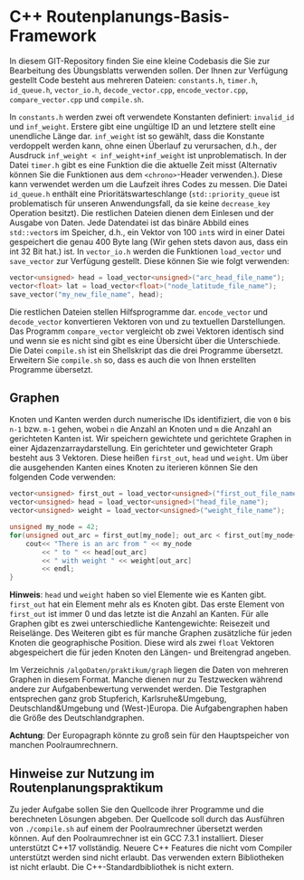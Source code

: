 # C++ Routenplanungs-Basis-Framework

In diesem GIT-Repository finden Sie eine kleine Codebasis die Sie zur Bearbeitung des Übungsblatts verwenden sollen.
Der Ihnen zur Verfügung gestellt Code besteht aus mehreren Dateien:
`constants.h`,
`timer.h`,
`id_queue.h`,
`vector_io.h`,
`decode_vector.cpp`,
`encode_vector.cpp`,
`compare_vector.cpp` und
`compile.sh`.

In `constants.h` werden zwei oft verwendete Konstanten definiert: `invalid_id` und `inf_weight`.
Erstere gibt eine ungültige ID an und letztere stellt eine unendliche Länge dar.
`inf_weight` ist so gewählt, dass die Konstante verdoppelt werden kann, ohne einen Überlauf zu verursachen, d.h., der Ausdruck `inf_weight < inf_weight+inf_weight` ist unproblematisch.
In der Datei `timer.h` gibt es eine Funktion die die aktuelle Zeit misst (Alternativ können Sie die Funktionen aus dem `<chrono>`-Header verwenden.).
Diese kann verwendet werden um die Laufzeit ihres Codes zu messen.
Die Datei `id_queue.h` enthält eine Prioritätswarteschlange (`std::priority_queue` ist problematisch für unseren Anwendungsfall, da sie keine `decrease_key` Operation besitzt).
Die restlichen Dateien dienen dem Einlesen und der Ausgabe von Daten.
Jede Datendatei ist das binäre Abbild eines `std::vector`s im Speicher, d.h., ein Vektor von 100 `int`s wird in einer Datei gespeichert die genau 400 Byte lang (Wir gehen stets davon aus, dass ein int 32 Bit hat.) ist.
In `vector_io.h` werden die Funktionen `load_vector` und `save_vector` zur Verfügung gestellt.
Diese können Sie wie folgt verwenden:

```C++
vector<unsigned> head = load_vector<unsigned>("arc_head_file_name");
vector<float> lat = load_vector<float>("node_latitude_file_name");
save_vector("my_new_file_name", head);
```

Die restlichen Dateien stellen Hilfsprogramme dar.
`encode_vector` und `decode_vector` konvertieren Vektoren von und zu textuellen Darstellungen.
Das Programm `compare_vector` vergleicht ob zwei Vektoren identisch sind und wenn sie es nicht sind gibt es eine Übersicht über die Unterschiede.
Die Datei `compile.sh` ist ein Shellskript das die drei Programme übersetzt.
Erweitern Sie `compile.sh` so, dass es auch die von Ihnen erstellten Programme übersetzt.

## Graphen

Knoten und Kanten werden durch numerische IDs identifiziert, die von `0` bis `n-1` bzw. `m-1` gehen, wobei `n` die Anzahl an Knoten und `m` die Anzahl an gerichteten Kanten ist.
Wir speichern gewichtete und gerichtete Graphen in einer Ajdazenzarraydarstellung.
Ein gerichteter und gewichteter Graph besteht aus 3 Vektoren.
Diese heißen `first_out`, `head` und `weight`.
Um über die ausgehenden Kanten eines Knoten zu iterieren können Sie den folgenden Code verwenden:

```C++
vector<unsigned> first_out = load_vector<unsigned>("first_out_file_name");
vector<unsigned> head = load_vector<unsigned>("head_file_name");
vector<unsigned> weight = load_vector<unsigned>("weight_file_name");

unsigned my_node = 42;
for(unsigned out_arc = first_out[my_node]; out_arc < first_out[my_node+1]; ++out_arc){
    cout<< "There is an arc from " << my_node
        << " to " << head[out_arc]
        << " with weight " << weight[out_arc]
        << endl;
}
```

**Hinweis**: `head` und `weight` haben so viel Elemente wie es Kanten gibt.
`first_out` hat ein Element mehr als es Knoten gibt.
Das erste Element von `first_out` ist immer 0 und das letzte ist die Anzahl an Kanten.
Für alle Graphen gibt es zwei unterschiedliche Kantengewichte: Reisezeit und Reiselänge.
Des Weiteren gibt es für manche Graphen zusätzliche für jeden Knoten die geographische Position.
Diese wird als zwei `float` Vektoren abgespeichert die für jeden Knoten den Längen- und Breitengrad angeben.

Im Verzeichnis `/algoDaten/praktikum/graph` liegen die Daten von mehreren Graphen in diesem Format.
Manche dienen nur zu Testzwecken während andere zur Aufgabenbewertung verwendet werden.
Die Testgraphen entsprechen ganz grob Stupferich, Karlsruhe\&Umgebung, Deutschland\&Umgebung und (West-)Europa.
Die Aufgabengraphen haben die Größe des Deutschlandgraphen.

**Achtung**: Der Europagraph könnte zu groß sein für den Hauptspeicher von manchen Poolraumrechnern.

## Hinweise zur Nutzung im Routenplanungspraktikum

Zu jeder Aufgabe sollen Sie den Quellcode ihrer Programme und die berechneten Lösungen abgeben.
Der Quellcode soll durch das Ausführen von `./compile.sh` auf einem der Poolraumrechner übersetzt werden können.
Auf den Poolraumrechner ist ein GCC 7.3.1 installiert.
Dieser unterstützt C++17 vollständig.
Neuere C++ Features die nicht vom Compiler unterstützt werden sind nicht erlaubt.
Das verwenden extern Bibliotheken ist nicht erlaubt.
Die C++-Standardbibliothek is nicht extern.
